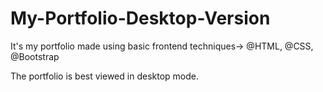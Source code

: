 # My-Portfolio-Desktop-Version

It's my portfolio made using basic frontend techniques->
@HTML, 
@CSS, 
@Bootstrap 

The portfolio is best viewed in desktop mode.
